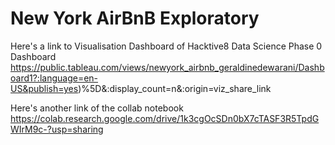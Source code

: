 # New York AirBnB Exploratory


Here's a link to Visualisation Dashboard of Hacktive8 Data Science Phase 0 Dashboard https://public.tableau.com/views/newyork_airbnb_geraldinedewarani/Dashboard1?:language=en-US&publish=yes)%5D&:display_count=n&:origin=viz_share_link


Here's another link of the collab notebook https://colab.research.google.com/drive/1k3cgOcSDn0bX7cTASF3R5TpdGWIrM9c-?usp=sharing
